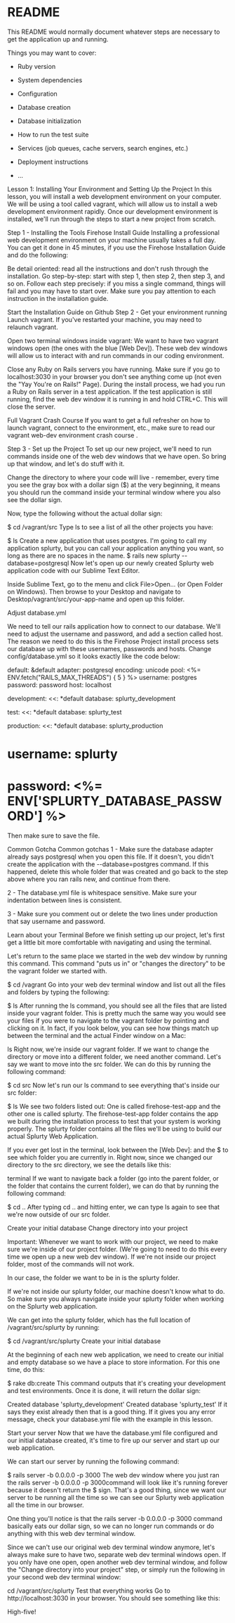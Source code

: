 # README

This README would normally document whatever steps are necessary to get the
application up and running.

Things you may want to cover:

* Ruby version

* System dependencies

* Configuration

* Database creation

* Database initialization

* How to run the test suite

* Services (job queues, cache servers, search engines, etc.)

* Deployment instructions

* ...

Lesson 1: Installing Your Environment and Setting Up the Project
In this lesson, you will install a web development environment on your computer. We will be using a tool called vagrant, which will allow us to install a web development environment rapidly. Once our development environment is installed, we'll run through the steps to start a new project from scratch.



Step 1 - Installing the Tools
Firehose Install Guide
Installing a professional web development environment on your machine usually takes a full day. You can get it done in 45 minutes, if you use the Firehose Installation Guide and do the following:

Be detail oriented: read all the instructions and don't rush through the installation.
Go step-by-step: start with step 1, then step 2, then step 3, and so on.
Follow each step precisely: if you miss a single command, things will fail and you may have to start over. Make sure you pay attention to each instruction in the installation guide.

Start the Installation Guide on Github
Step 2 - Get your environment running
Launch vagrant. If you've restarted your machine, you may need to relaunch vagrant.

Open two terminal windows inside vagrant: We want to have two vagrant windows open (the ones with the blue [Web Dev]). These web dev windows will allow us to interact with and run commands in our coding environment.

Close any Ruby on Rails servers you have running. Make sure if you go to localhost:3030 in your browser you don't see anything come up (not even the "Yay You're on Rails!" Page). During the install process, we had you run a Ruby on Rails server in a test application. If the test application is still running, find the web dev window it is running in and hold CTRL+C. This will close the server.

Full Vagrant Crash Course
If you want to get a full refresher on how to launch vagrant, connect to the environment, etc., make sure to read our vagrant web-dev environment crash course .

Step 3 - Set up the Project
To set up our new project, we'll need to run commands inside one of the web dev windows that we have open. So bring up that window, and let's do stuff with it.

Change the directory to where your code will live - remember, every time you see the gray box with a dollar sign ($) at the very beginning, it means you should run the command inside your terminal window where you also see the dollar sign.

Now, type the following without the actual dollar sign:

$ cd /vagrant/src
Type ls to see a list of all the other projects you have:

$ ls
Create a new application that uses postgres. I'm going to call my application splurty, but you can call your application anything you want, so long as there are no spaces in the name.
$ rails new splurty --database=postgresql
Now let's open up our newly created Splurty web application code with our Sublime Text Editor.

Inside Sublime Text, go to the menu and click File>Open... (or Open Folder on Windows). Then browse to your Desktop and navigate to Desktop/vagrant/src/your-app-name and open up this folder.

Adjust database.yml

We need to tell our rails application how to connect to our database. We'll need to adjust the username and password, and add a section called host. The reason we need to do this is the Firehose Project install process sets our database up with these usernames, passwords and hosts. Change config/database.yml so it looks exactly like the code below:

default: &default
  adapter: postgresql
  encoding: unicode
  pool: <%= ENV.fetch("RAILS_MAX_THREADS") { 5 } %>
  username: postgres
  password: password
  host: localhost

development:
  <<: *default
  database: splurty_development

test:
  <<: *default
  database: splurty_test

production:
  <<: *default
  database: splurty_production
  # username: splurty
  # password: <%= ENV['SPLURTY_DATABASE_PASSWORD'] %>
 
 
 
 
 
Then make sure to save the file.

Common Gotcha
Common gotchas
1 - Make sure the database adapter already says postgresql when you open this file. If it doesn't, you didn't create the application with the --database=postgres command. If this happened, delete this whole folder that was created and go back to the step above where you ran rails new, and continue from there.

2 - The database.yml file is whitespace sensitive. Make sure your indentation between lines is consistent.

3 - Make sure you comment out or delete the two lines under production that say username and password.

Learn about your Terminal
Before we finish setting up our project, let's first get a little bit more comfortable with navigating and using the terminal.

Let's return to the same place we started in the web dev window by running this command. This command "puts us in" or "changes the directory" to be the vagrant folder we started with.

$ cd /vagrant
Go into your web dev terminal window and list out all the files and folders by typing the following:

$ ls
After running the ls command, you should see all the files that are listed inside your vagrant folder. This is pretty much the same way you would see your files if you were to navigate to the vagrant folder by pointing and clicking on it. In fact, if you look below, you can see how things match up between the terminal and the actual Finder window on a Mac:

ls
Right now, we're inside our vagrant folder. If we want to change the directory or move into a different folder, we need another command. Let's say we want to move into the src folder. We can do this by running the following command:

$ cd src
Now let's run our ls command to see everything that's inside our src folder:

$ ls
We see two folders listed out: One is called firehose-test-app and the other one is called splurty. The firehose-test-app folder contains the app we built during the installation process to test that your system is working properly. The splurty folder contains all the files we'll be using to build our actual Splurty Web Application.

If you ever get lost in the terminal, look between the [Web Dev]: and the $ to see which folder you are currently in. Right now, since we changed our directory to the src directory, we see the details like this:

terminal
If we want to navigate back a folder (go into the parent folder, or the folder that contains the current folder), we can do that by running the following command:

$ cd ..
After typing cd .. and hitting enter, we can type ls again to see that we're now outside of our src folder.

Create your initial database
Change directory into your project

Important: Whenever we want to work with our project, we need to make sure we're inside of our project folder. (We're going to need to do this every time we open up a new web dev window). If we're not inside our project folder, most of the commands will not work.

In our case, the folder we want to be in is the splurty folder.

If we're not inside our splurty folder, our machine doesn't know what to do. So make sure you always navigate inside your splurty folder when working on the Splurty web application.

We can get into the splurty folder, which has the full location of /vagrant/src/splurty by running:

$ cd /vagrant/src/splurty
Create your initial database

At the beginning of each new web application, we need to create our initial and empty database so we have a place to store information. For this one time, do this:

$ rake db:create
This command outputs that it's creating your development and test environments. Once it is done, it will return the dollar sign:

Created database 'splurty_development'
Created database 'splurty_test'
If it says they exist already then that is a good thing. If it gives you any error message, check your database.yml file with the example in this lesson.

Start your server
Now that we have the database.yml file configured and our initial database created, it's time to fire up our server and start up our web application.

We can start our server by running the following command:

$ rails server -b 0.0.0.0 -p 3000
The web dev window where you just ran the rails server -b 0.0.0.0 -p 3000command will look like it's running forever because it doesn't return the $ sign. That's a good thing, since we want our server to be running all the time so we can see our Splurty web application all the time in our browser.

One thing you'll notice is that the rails server -b 0.0.0.0 -p 3000 command basically eats our dollar sign, so we can no longer run commands or do anything with this web dev terminal window.

Since we can't use our original web dev terminal window anymore, let's always make sure to have two, separate web dev terminal windows open. If you only have one open, open another web dev terminal window, and follow the "Change directory into your project" step, or simply run the following in your second web dev terminal window:

cd /vagrant/src/splurty
Test that everything works
Go to http://localhost:3030 in your browser. You should see something like this:

High-five!
